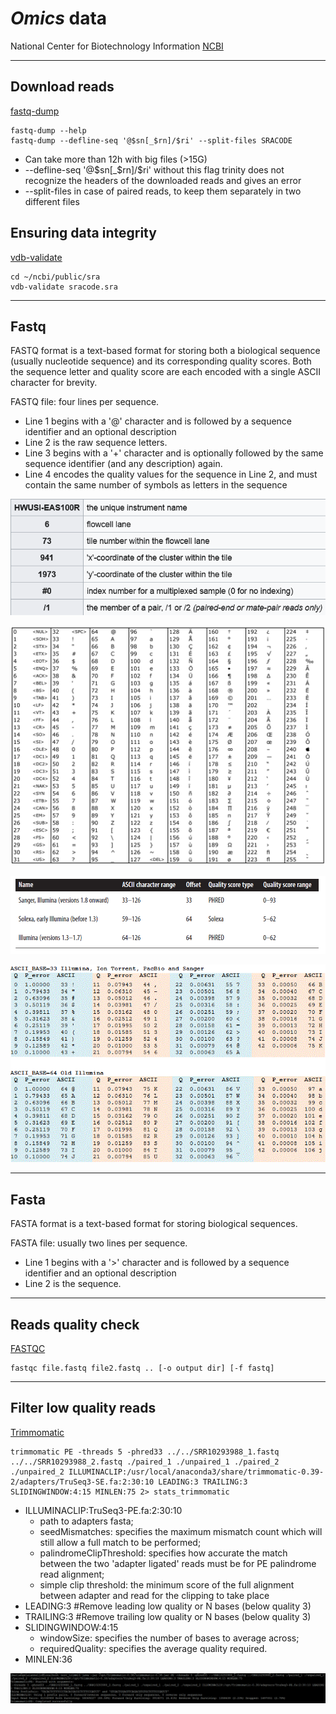 # *Omics* data

National Center for Biotechnology Information [NCBI](https://www.ncbi.nlm.nih.gov/)

---
## Download reads

[fastq-dump](https://trace.ncbi.nlm.nih.gov/Traces/sra/sra.cgi?view=toolkit_doc&f=fastq-dump)
``` 
fastq-dump --help
fastq-dump --defline-seq '@$sn[_$rn]/$ri' --split-files SRACODE
```

* Can take more than 12h with big files (>15G)
* --defline-seq '@$sn[_$rn]/$ri' without this flag trinity does not recognize the headers of the downloaded reads and gives an error
* --split-files in case of paired reads, to keep them separately in two different files

## Ensuring data integrity
[vdb-validate](https://trace.ncbi.nlm.nih.gov/Traces/sra/sra.cgi?view=toolkit_doc&f=vdb-validate)
```
cd ~/ncbi/public/sra
vdb-validate sracode.sra
```
---
## Fastq

FASTQ format is a text-based format for storing both a biological sequence (usually nucleotide sequence) and its corresponding quality scores. Both the sequence letter and quality score are each encoded with a single ASCII character for brevity.

FASTQ file: four lines per sequence. 
* Line 1 begins with a '@' character and is followed by a sequence identifier and an optional description
* Line 2 is the raw sequence letters.
* Line 3 begins with a '+' character and is optionally followed by the same sequence identifier (and any description) again.
* Line 4 encodes the quality values for the sequence in Line 2, and must contain the same number of symbols as letters in the sequence

![header](https://raw.githubusercontent.com/MariangelaIannello/didattica/main/images/illumina_seq_id.png)

![ascii](https://raw.githubusercontent.com/MariangelaIannello/didattica/main/images/ascii_2.png)

![ascii_2](https://raw.githubusercontent.com/MariangelaIannello/didattica/main/images/ascii.png)

![ascii_3](https://raw.githubusercontent.com/MariangelaIannello/didattica/main/images/ascii33.gif)

---

## Fasta

FASTA format is a text-based format for storing biological sequences.

FASTA file: usually two lines per sequence.
* Line 1 begins with a '>' character and is followed by a sequence identifier and an optional description
*	Line 2 is the sequence.
---
## Reads quality check

[FASTQC](https://www.bioinformatics.babraham.ac.uk/projects/fastqc/)

```
fastqc file.fastq file2.fastq .. [-o output dir] [-f fastq]
```

---
## Filter low quality reads
[Trimmomatic](http://www.usadellab.org/cms/?page=trimmomatic)

```
trimmomatic PE -threads 5 -phred33 ../../SRR10293988_1.fastq ../../SRR10293988_2.fastq ./paired_1 ./unpaired_1 ./paired_2 ./unpaired_2 ILLUMINACLIP:/usr/local/anaconda3/share/trimmomatic-0.39-2/adapters/TruSeq3-SE.fa:2:30:10 LEADING:3 TRAILING:3 SLIDINGWINDOW:4:15 MINLEN:75 2> stats_trimmomatic 
```
* ILLUMINACLIP:TruSeq3-PE.fa:2:30:10  
    * path to adapters fasta;
    * seedMismatches: specifies the maximum mismatch count which will still allow a full match to be performed;
    * palindromeClipThreshold: specifies how accurate the match between the two 'adapter ligated' reads must be for PE palindrome read alignment;
    * simple clip threshold: the minimum score of the full alignment between adapter and read for the clipping to take place
* LEADING:3 #Remove leading low quality or N bases (below quality 3)
* TRAILING:3 #Remove trailing low quality or N bases (below quality 3)
* SLIDINGWINDOW:4:15
    * windowSize: specifies the number of bases to average across; 
    * requiredQuality: specifies the average quality required.
* MINLEN:36


![trimmomatic_1](https://raw.githubusercontent.com/MariangelaIannello/didattica/main/images/trimm_4_15.png)


